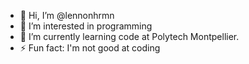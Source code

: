 - 👋 Hi, I’m @lennonhrmn
- 👀 I’m interested in programming
- 🌱 I’m currently learning code at Polytech Montpellier.
- ⚡ Fun fact: I'm not good at coding

<!---
lennonhrmn/lennonhrmn is a ✨ special ✨ repository because its `README.md` (this file) appears on your GitHub profile.
You can click the Preview link to take a look at your changes.
--->
